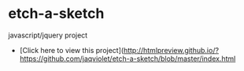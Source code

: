 # etch-a-sketch
javascript/jquery project
 * [Click here to view this project](http://htmlpreview.github.io/?https://github.com/jaqviolet/etch-a-sketch/blob/master/index.html
